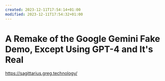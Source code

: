 ```yaml
---
created: 2023-12-11T17:54:14+01:00
modified: 2023-12-11T17:54:32+01:00
---
```


# A Remake of the Google Gemini Fake Demo, Except Using GPT-4 and It's Real

https://sagittarius.greg.technology/
